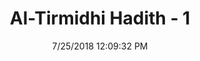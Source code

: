 ---
title        : "Al-Tirmidhi Hadith - 1"
date         : 7/25/2018 12:09:32 PM
draft        : false
type         : "hadith"
layout       : "hadith"
BookCode     : "TIR"
HadithNumber : "1"
tags  :  ["Abdullah ibn Umar"]
---